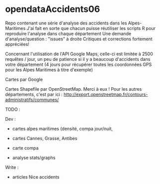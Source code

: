 opendataAccidents06
===================

Repo contenant une série d'analyse des accidents dans les Alpes-Maritimes 
J'ai fait en sorte que chacun puisse réutiliser les scripts R pour reproduire l'analyse dans chaque département
Une demande d'analyse/question : "issues" à droite
Critiques et corrections fortement appréciées!

Concernant l'utilisation de l'API Google Maps, celle-ci est limitée à 2500 requêtes / jour, un peu de patience si il y a beaucoup d'accidents dans votre département (4 jours pour récupérer toutes les coordonnées GPS pour les Alpes Maritimes à titre d'exemple)

Cartes par Google

Cartes Shapefile par OpenStreetMap. Merci à eux !
Pour les autres départements, c'est par ici :
http://export.openstreetmap.fr/contours-administratifs/communes/



TODO : 

Dev :
- cartes alpes maritimes (densité, compa jour/nuit, 
- cartes Cannes, Grasse, Antibes 
- carte compa

- analyse stats/graphs

Write :
- articles Nice accidents 
